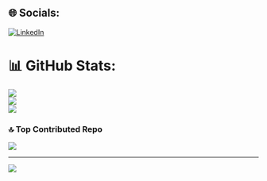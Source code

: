 <!--## Hi there 👋-->

<!--
**PRAGATI-AI-CODER/PRAGATI-AI-CODER** is a ✨ _special_ ✨ repository because its `README.md` (this file) appears on your GitHub profile.

Here are some ideas to get you started:

- 🔭 I’m currently working on ...
- 🌱 I’m currently learning ...
- 👯 I’m looking to collaborate on ...
- 🤔 I’m looking for help with ...
- 💬 Ask me about ...
- 📫 How to reach me: ...
- 😄 Pronouns: ...
- ⚡ Fun fact: ...
-->

## 🌐 Socials:
[![LinkedIn](https://img.shields.io/badge/LinkedIn-%230077B5.svg?logo=linkedin&logoColor=white)](https://linkedin.com/in/https://www.linkedin.com/in/%20pragati-dubey-441423309) 
# 📊 GitHub Stats:
![](https://github-readme-stats.vercel.app/api?username=PRAGATI-AI-CODER&theme=dark&hide_border=false&include_all_commits=false&count_private=false)<br/>
![](https://nirzak-streak-stats.vercel.app/?user=PRAGATI-AI-CODER&theme=dark&hide_border=false)<br/>
![](https://github-readme-stats.vercel.app/api/top-langs/?username=PRAGATI-AI-CODER&theme=dark&hide_border=false&include_all_commits=false&count_private=false&layout=compact)

### 🔝 Top Contributed Repo
![](https://github-contributor-stats.vercel.app/api?username=PRAGATI-AI-CODER&limit=5&theme=dark&combine_all_yearly_contributions=true)

---
[![](https://visitcount.itsvg.in/api?id=PRAGATI-AI-CODER&icon=0&color=0)](https://visitcount.itsvg.in)

<!-- Proudly created with GPRM ( https://gprm.itsvg.in ) -->
